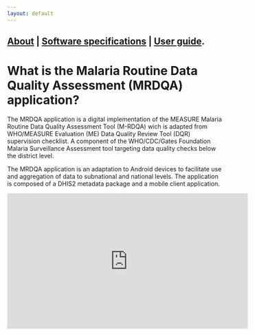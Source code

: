 ```yaml
---
layout: default
---
```

[About](./about.md) | [Software specifications](./specs.html) | [User guide](./userguide.html).
---------------------------------------------------------------------------------------------

# What is the Malaria Routine Data Quality Assessment (MRDQA) application?

The MRDQA application is a digital implementation of the MEASURE Malaria Routine Data Quality Assessment Tool (M-RDQA) wich is adapted from WHO/MEASURE Evaluation (ME) Data Quality Review Tool (DQR) supervision checklist. A component of the WHO/CDC/Gates Foundation Malaria Surveillance Assessment tool targeting data quality checks below the district level.

The MRDQA application is an adaptation to Android devices to facilitate use and aggregation of data to subnational and national levels. The application is composed of a DHIS2 metadata package and a mobile client application.


<iframe width="560" height="315" src="https://www.youtube.com/embed/jF4pfyVKzhc" title="YouTube video player" frameborder="0" allow="accelerometer; autoplay; clipboard-write; encrypted-media; gyroscope; picture-in-picture" allowfullscreen></iframe>
